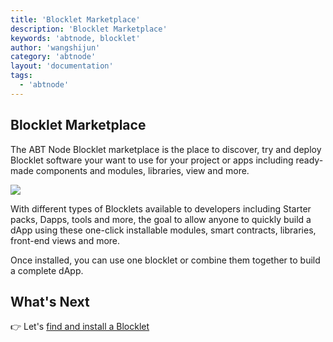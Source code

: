 ```yaml
---
title: 'Blocklet Marketplace'
description: 'Blocklet Marketplace'
keywords: 'abtnode, blocklet'
author: 'wangshijun'
category: 'abtnode'
layout: 'documentation'
tags:
  - 'abtnode'
---
```


## Blocklet Marketplace

The ABT Node Blocklet marketplace is the place to discover, try and deploy Blocklet software your want to use for your project or apps including ready-made components and modules, libraries, view and more. 

![](./marketplace.jpg)

With different types of Blocklets available to developers including Starter packs, Dapps, tools and more, the goal to allow anyone to quickly build a dApp using these one-click installable modules, smart contracts, libraries, front-end views and more. 

Once installed, you can use one blocklet or combine them together to build a complete dApp. 

## What's Next

👉 Let's [find and install a Blocklet](/marketplace/find-and-install)


